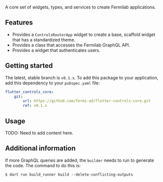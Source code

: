 A core set of widgets, types, and services to create Fermilab applications.

## Features

-   Provides a `ControlsRouterApp` widget to create a base, scaffold widget that
    has a standardized theme.
-   Provides a class that accesses the Fermilab GraphQL API.
-   Provides a widget that authenticates users.

## Getting started

The latest, stable branch is `v0.1.x`. To add this package to your application,
add this dependency to your `pubspec.yaml` file:

```yaml
flutter_controls_core:
    git:
        url: https://github.com/fermi-ad/flutter-controls-core.git
        ref: v0.1.x
```

## Usage

TODO: Need to add content here.

## Additional information

If more GraphQL queries are added, the `builder` needs to run to generate the
code. The command to do this is:

```shell
$ dart run build_runner build --delete-conflicting-outputs
```
